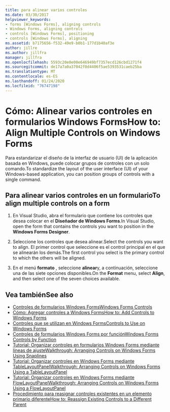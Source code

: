 ```yaml
---
title: para alinear varios controles
ms.date: 03/30/2017
helpviewer_keywords:
- forms [Windows Forms], aligning controls
- Windows Forms, aligning controls
- controls [Windows Forms], positioning
- controls [Windows Forms], aligning
ms.assetid: b7175656-f532-49e9-b0b1-177d1b40af3e
author: jillre
ms.author: jillfra
manager: jillfra
ms.openlocfilehash: 5593c20e0e00e646949bf7357ecd126cbd1271f4
ms.sourcegitcommit: de17a7a0a37042f0d4406f5ae5393531caeb25ba
ms.translationtype: MT
ms.contentlocale: es-ES
ms.lasthandoff: 01/24/2020
ms.locfileid: "76747198"
---
```

# <a name="how-to-align-multiple-controls-on-windows-forms"></a><span data-ttu-id="66fd2-102">Cómo: Alinear varios controles en formularios Windows Forms</span><span class="sxs-lookup"><span data-stu-id="66fd2-102">How to: Align Multiple Controls on Windows Forms</span></span>

<span data-ttu-id="66fd2-103">Para estandarizar el diseño de la interfaz de usuario (UI) de la aplicación basada en Windows, puede colocar grupos de controles con un solo comando.</span><span class="sxs-lookup"><span data-stu-id="66fd2-103">To standardize the layout of the user interface (UI) of your Windows-based application, you can position groups of controls with a single command.</span></span>

## <a name="to-align-multiple-controls-on-a-form"></a><span data-ttu-id="66fd2-104">Para alinear varios controles en un formulario</span><span class="sxs-lookup"><span data-stu-id="66fd2-104">To align multiple controls on a form</span></span>

1. <span data-ttu-id="66fd2-105">En Visual Studio, abra el formulario que contiene los controles que desea colocar en el **Diseñador de Windows Forms**.</span><span class="sxs-lookup"><span data-stu-id="66fd2-105">In Visual Studio, open the form that contains the controls you want to position in the **Windows Forms Designer**.</span></span>

2. <span data-ttu-id="66fd2-106">Seleccione los controles que desea alinear.</span><span class="sxs-lookup"><span data-stu-id="66fd2-106">Select the controls you want to align.</span></span> <span data-ttu-id="66fd2-107">El primer control que seleccione es el control principal en el que se alinearán los demás.</span><span class="sxs-lookup"><span data-stu-id="66fd2-107">The first control you select is the primary control to which the others will be aligned.</span></span>

3. <span data-ttu-id="66fd2-108">En el menú **formato** , seleccione **alinear**y, a continuación, seleccione una de las siete opciones disponibles.</span><span class="sxs-lookup"><span data-stu-id="66fd2-108">On the **Format** menu, select **Align**, and then select one of the seven choices available.</span></span>

## <a name="see-also"></a><span data-ttu-id="66fd2-109">Vea también</span><span class="sxs-lookup"><span data-stu-id="66fd2-109">See also</span></span>

- [<span data-ttu-id="66fd2-110">Controles de formularios Windows Forms</span><span class="sxs-lookup"><span data-stu-id="66fd2-110">Windows Forms Controls</span></span>](index.md)
- [<span data-ttu-id="66fd2-111">Cómo: Agregar controles a Windows Forms</span><span class="sxs-lookup"><span data-stu-id="66fd2-111">How to: Add Controls to Windows Forms</span></span>](how-to-add-controls-to-windows-forms.md)
- [<span data-ttu-id="66fd2-112">Controles que se utilizan en Windows Forms</span><span class="sxs-lookup"><span data-stu-id="66fd2-112">Controls to Use on Windows Forms</span></span>](controls-to-use-on-windows-forms.md)
- [<span data-ttu-id="66fd2-113">Controles de formularios Windows Forms por función</span><span class="sxs-lookup"><span data-stu-id="66fd2-113">Windows Forms Controls by Function</span></span>](windows-forms-controls-by-function.md)
- [<span data-ttu-id="66fd2-114">Tutorial: Organizar controles en formularios Windows Forms mediante líneas de ajuste</span><span class="sxs-lookup"><span data-stu-id="66fd2-114">Walkthrough: Arranging Controls on Windows Forms Using Snaplines</span></span>](walkthrough-arranging-controls-on-windows-forms-using-snaplines.md)
- [<span data-ttu-id="66fd2-115">Tutorial: Organizar controles en Windows Forms mediante TableLayoutPanel</span><span class="sxs-lookup"><span data-stu-id="66fd2-115">Walkthrough: Arranging Controls on Windows Forms Using a TableLayoutPanel</span></span>](walkthrough-arranging-controls-on-windows-forms-using-a-tablelayoutpanel.md)
- [<span data-ttu-id="66fd2-116">Tutorial: Organizar controles en Windows Forms mediante FlowLayoutPanel</span><span class="sxs-lookup"><span data-stu-id="66fd2-116">Walkthrough: Arranging Controls on Windows Forms Using a FlowLayoutPanel</span></span>](walkthrough-arranging-controls-on-windows-forms-using-a-flowlayoutpanel.md)
- [<span data-ttu-id="66fd2-117">Procedimiento para reasignar controles existentes en un elemento primario diferente</span><span class="sxs-lookup"><span data-stu-id="66fd2-117">How to: Reassign Existing Controls to a Different Parent</span></span>](how-to-reassign-existing-controls-to-a-different-parent.md)
